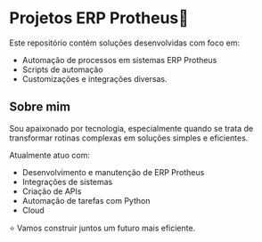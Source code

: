 # Projetos ERP Protheus🚀

Este repositório contém soluções desenvolvidas com foco em:
- Automação de processos em sistemas ERP Protheus
- Scripts de automação
- Customizações e integrações diversas.

## Sobre mim
Sou apaixonado por tecnologia, especialmente quando se trata de transformar rotinas complexas em soluções simples e eficientes.

Atualmente atuo com:
- Desenvolvimento e manutenção de ERP Protheus
- Integrações de sistemas
- Criação de APIs
- Automação de tarefas com Python
- Cloud


⭐ Vamos construir juntos um futuro mais eficiente.
